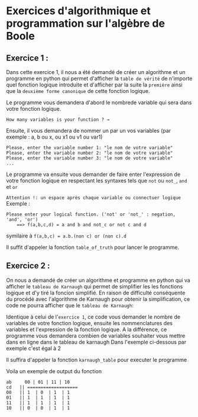 # Exercices d'algorithmique et programmation sur l'algèbre de Boole

## Exercice 1 :

Dans cette exercice 1, il nous a été demandé de créer un algorithme et un programme en python qui permet d'afficher la ``table de vérité`` de n'importe quel fonction logique introduite et d'afficher par la suite la ``première`` ainsi que la ``deuxième forme canonique`` de cette fonction logique.

Le programme vous demandera d'abord le nombrede variable qui sera dans votre fonction logique. 

    How many variables is your function ? →

Ensuite, il vous demandera de nommer un par un vos variables (par exemple : a, b ou x, ou x1 ou v1 ou var1)

    Please, enter the variable number 1: "le nom de votre variable"
    Please, enter the variable number 2: "le nom de votre variable"
    Please, enter the variable number 3: "le nom de votre variable"
    ...

Le programme va ensuite vous demander de faire enter l'expression de votre fonction logique en respectant les syntaxes tels que ``not`` ou ``not_``, ``and`` et ``or``

``Attention !: un espace après chaque variable ou connectuer logique``
Exemple :

    Please enter your logical function. ('not' or 'not_' : negation, 'and', 'or')
        ==> f(a,b,c,d) = a and b and not_c or not c and d
    
symilaire à ``f(a,b,c) = a.b.(non c) or (non c).d``

Il suffit d'appeler la fonction ``table_of_truth`` pour lancer le programme.

## Exercice 2 :
On nous a demandé de créer un algorithme et programme en python qui va afficher le ``tableau de Karnaugh`` qui permet de simplifier les les fonctions logique et d'y tiré la foncion simplifié. En raison de difficulté conséquente du procédé avec l'algorithme de Karnaugh pour obtenir la simplification, ce code ne pourra afficher que le ``tableau de Karnaugh``:

Identique à celui de l'``exercice 1``, ce code vous demander le nombre de variables de votre fonction logique, ensuite les nommenclatures des variables et l'expression de la fonction logique.
A la différence, ce programme vous demandera combien de variables souhaiter vous mettre dans en ligne dans le tableau de karnaugh
Dans l'exemple ci-dessous par exemple c'est égal à 2

Il suffira d'appeler la fonction ``karnaugh_table`` pour executer le programme

Voila un exemple de output du fonction
    
    ab     00 | 01 | 11 | 10
    cd   || ===================
    00   || 1  | 0  | 1  | 1
    01   || 1  | 1  | 1  | 1
    11   || 1  | 1  | 1  | 1
    10   || 0  | 0  | 1  | 1


